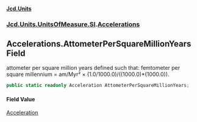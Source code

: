 #### [Jcd.Units](index 'index')
### [Jcd.Units.UnitsOfMeasure.SI](Jcd.Units.UnitsOfMeasure.SI 'Jcd.Units.UnitsOfMeasure.SI').[Accelerations](Accelerations 'Jcd.Units.UnitsOfMeasure.SI.Accelerations')

## Accelerations.AttometerPerSquareMillionYears Field

attometer per square million years defined such that: femtometer per square millennium = am/Myr² ×
(1.0/1000.0)/((1000.0)*(1000.0)).

```csharp
public static readonly Acceleration AttometerPerSquareMillionYears;
```

#### Field Value
[Acceleration](Acceleration 'Jcd.Units.UnitTypes.Acceleration')
